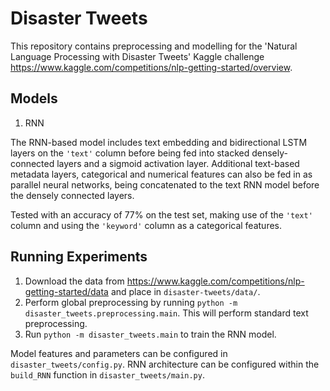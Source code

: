 # Disaster Tweets

This repository contains preprocessing and modelling for the 'Natural Language Processing with Disaster Tweets' Kaggle challenge https://www.kaggle.com/competitions/nlp-getting-started/overview.

## Models

1. RNN

The RNN-based model includes text embedding and bidirectional LSTM layers on the `'text'` column before being fed into stacked densely-connected layers and a sigmoid activation layer.
Additional text-based metadata layers, categorical and numerical features can also be fed in as parallel neural networks, being concatenated to the text RNN
model before the densely connected layers.

Tested with an accuracy of 77% on the test set, making use of the `'text'` column and using the `'keyword'` column as a categorical features.

## Running Experiments

1. Download the data from https://www.kaggle.com/competitions/nlp-getting-started/data and place in `disaster-tweets/data/`.
2. Perform global preprocessing by running `python -m disaster_tweets.preprocessing.main`. This will perform standard text preprocessing.
3. Run `python -m disaster_tweets.main` to train the RNN model. 

Model features and parameters can be configured in `disaster_tweets/config.py`. RNN architecture can be configured within the `build_RNN` function in 
`disaster_tweets/main.py`.
